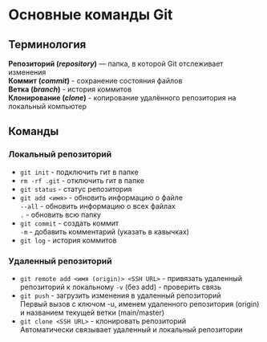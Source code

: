 # Основные команды Git

## Терминология 

**Репозиторий (_repository_)** — папка, в которой Git отслеживает изменения  
**Коммит (_commit_)** - сохранение состояния файлов  
**Ветка (_branch_)** - история коммитов  
**Клонирование (_clone_)** - копирование удалённого репозитория на локальный компьютер  

## Команды 

### Локальный репозиторий
- ```git init``` - подключить гит в папке  
- ```rm -rf .git``` - отключить гит в папке  
- ```git status``` - статус репозитория  
- ```git add <имя>``` - обновить информацию о файле  
`--all` - обновить информацию о всех файлах  
`.` - обновить всю папку  
- ```git commit``` - создать коммит  
`-m` - добавить комментарий (указать в кавычках)  
- ```git log``` - история коммитов  

### Удаленный репозиторий
- ```git remote add <имя (origin)> <SSH URL>``` - привязать удаленный репозиторий к локальному 
`-v` (без add) - проверить связь  
- ```git push``` - загрузить изменения в удаленный репозиторий  
Первый вызов с ключом -u, именем удаленного репозитория (origin) и названием текущей ветки (main/master)  
- ```git clone <SSH URL>``` - клонировать репозиторий  
Автоматически связывает удаленный и локальный репозитории